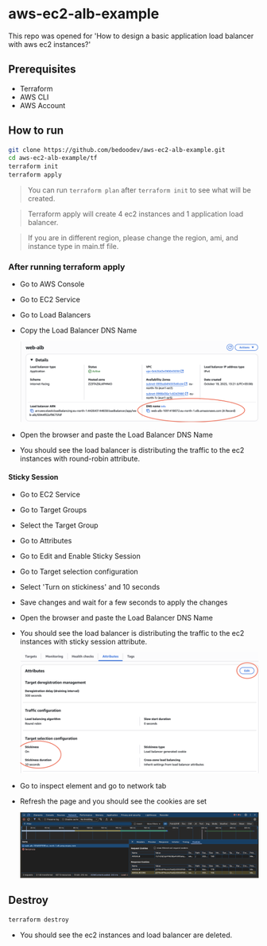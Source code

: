 # aws-ec2-alb-example

This repo was opened for 'How to design a basic application load balancer with aws ec2 instances?'

## Prerequisites

- Terraform
- AWS CLI
- AWS Account

## How to run

```bash
git clone https://github.com/bedoodev/aws-ec2-alb-example.git
cd aws-ec2-alb-example/tf
terraform init
terraform apply
```

> You can run `terraform plan` after `terraform init` to see what will be created.

> Terraform apply will create 4 ec2 instances and 1 application load balancer.

> If you are in different region, please change the region, ami, and instance type in main.tf file.

### After running terraform apply

- Go to AWS Console
- Go to EC2 Service
- Go to Load Balancers

- Copy the Load Balancer DNS Name

  <img src="images/dns_name.png" alt="DNS Name" width="500">

- Open the browser and paste the Load Balancer DNS Name
- You should see the load balancer is distributing the traffic to the ec2 instances with round-robin attribute.

#### Sticky Session

- Go to EC2 Service
- Go to Target Groups
- Select the Target Group
- Go to Attributes
- Go to Edit and Enable Sticky Session
- Go to Target selection configuration
- Select 'Turn on stickiness' and 10 seconds
- Save changes and wait for a few seconds to apply the changes
- Open the browser and paste the Load Balancer DNS Name
- You should see the load balancer is distributing the traffic to the ec2 instances with sticky session attribute.

    <img src="images/sticky.png" alt="Sticky Session" width="500">

- Go to inspect element and go to network tab
- Refresh the page and you should see the cookies are set

    <img src="images/cookies.png" alt="Cookies" width="500">

## Destroy

```bash
terraform destroy
```

- You should see the ec2 instances and load balancer are deleted.
